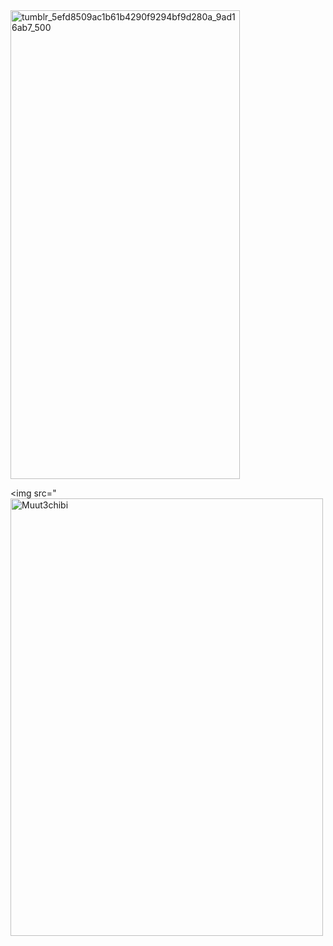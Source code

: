 <img width="367" height="750" alt="tumblr_5efd8509ac1b61b4290f9294bf9d280a_9ad16ab7_500" src="https://github.com/user-attachments/assets/2f0ddd62-261e-4e61-b4b0-d8907b3b74f9" />



<img src="<img width="500" height="700" alt="Muut3chibi" src="https://github.com/user-attachments/assets/6c63a778-cc42-41d9-aa72-a0f84541dbbc" />
<div align="center">
</p>

